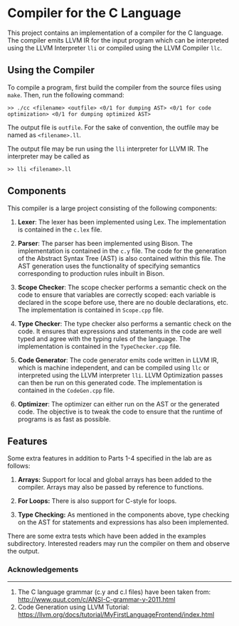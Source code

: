 
# Compiler for the C Language 
This project contains an implementation of a compiler for the C language. The compiler emits LLVM IR for the input program which can be interpreted using the LLVM Interpreter ```lli``` or compiled using the LLVM Compiler ```llc```.

## Using the Compiler 
To compile a program, first build the compiler from the source files using ```make```. Then, run the following command: 

    >> ./cc <filename> <outfile> <0/1 for dumping AST> <0/1 for code optimization> <0/1 for dumping optimized AST>

The output file is ```outfile```. For the sake of convention, the outfile may be named as ```<filename>.ll```. 

The output file may be run using the ```lli``` interpreter for LLVM IR. The interpreter may be called as

    >> lli <filename>.ll

## Components
This compiler is a large project consisting of the following components:

1. **Lexer**: The lexer has been implemented using Lex. The implementation is contained in the ```c.lex``` file.

2. **Parser**: The parser has been implemented using Bison. The implementation is contained in the ```c.y``` file. The code for the generation of the Abstract Syntax Tree (AST) is also contained within this file. The AST generation uses the functionality of specifying semantics corresponding to production rules inbuilt in Bison.

3. **Scope Checker**: The scope checker performs a semantic check on the code to ensure that variables are correctly scoped: each variable is declared in the scope before use, there are no double declarations, etc. The implementation is contained in ```Scope.cpp``` file. 

4. **Type Checker**: The type checker also performs a semantic check on the code. It ensures that expressions and statements in the code are well typed and agree with the typing rules of the language. The implementation is contained in the ```TypeChecker.cpp``` file. 

5. **Code Generator**: The code generator emits code written in LLVM IR, which is machine independent, and can be compiled using ```llc``` or interpreted using the LLVM interpreter ```lli```. LLVM Optimization passes can then be run on this generated code. The implementation is contained in the ```CodeGen.cpp``` file. 

6. **Optimizer**: The optimizer can either run on the AST or the generated code. The objective is to tweak the code to ensure that the runtime of programs is as fast as possible. 

## Features 
Some extra features in addition to Parts 1-4 specified in the lab are as follows:

1. **Arrays:** Support for local and global arrays has been added to the compiler. Arrays may also be passed by reference to functions. 

2. **For Loops:** There is also support for C-style for loops. 

3. **Type Checking:** As mentioned in the components above, type checking on the AST for statements and expressions has also been implemented. 

There are some extra tests which have been added in the examples subdirectory. Interested readers may run the compiler on them and observe the output.

### Acknowledgements
---
1. The C language grammar (c.y and c.l files) have been taken from: http://www.quut.com/c/ANSI-C-grammar-y-2011.html
2. Code Generation using LLVM Tutorial: https://llvm.org/docs/tutorial/MyFirstLanguageFrontend/index.html
